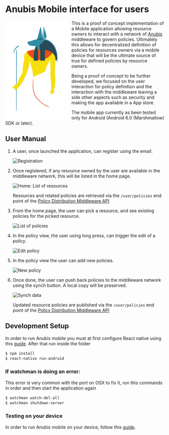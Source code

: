 # Anubis Mobile interface for users

<img src="img/logo.jpg" alt="Anubis" style="float: left; margin-right: 10px;"
width="200"/> This is a proof of concept implementation of a Mobile application allowing
resource owners to interact with a network of [Anubis](https://anubis-pep.readthedocs.io/en/latest/)
middleware to govern policies.
Ultimately this allows for decentralized definition of policies for resources
owners via a mobile device that will be the ultimate source of true for defined
policies by resource owners.

Being a proof of concept to be further developed, we focused on the user
interaction for policy definition and the interaction with the middleware
leaving a side other aspects such as security and making the app available
in a App store.

The mobile app currently as been tested only for Android (Android 6.0
(Marshmallow) SDK or later).

## User Manual

1. A user, once launched the application, can register using the email.

    ![Registration](img/registration.jpg)

1. Once registered, if any resource owned by the user are available in the
    middleware network, this will be listed in the home page.

    ![Home: List of resources](img/home.jpg)

    Resources and related policies are retrieved via the `/user/policies` end
    point of the [Policy Distribution Middleware API](https://anubis-pep.readthedocs.io/en/latest/user/walkthrough-middleware.html#userpolicies)

1. From the home page, the user can pick a resource, and see existing policies
  for the picked resource.

    ![List of policies](img/policies.jpg)

1. In the policy view, the user using long press, can trigger the edit of a
    policy.

    ![Edit policy](img/edit-policy.jpg)

1. In the policy view the user can add new policies.

    ![New policy](img/new-policy.jpg)

1. Once done, the user can push back policies to the middleware network using
    the synch button. A local copy will be preserved.

    ![Synch data](img/synch.jpg)

    Updated resource policies are published via the `/user/policies` end point
    of the [Policy Distribution Middleware API](https://anubis-pep.readthedocs.io/en/latest/user/walkthrough-middleware.html#userpolicies)

## Development Setup

In order to run Anubis mobile you must at first configure React native using
this [guide](https://reactnative.dev/docs/environment-setup).
After that run inside the folder

```bash
$ npm install
$ react-native run-android
```

### If watchman is doing an error:

This error is very common with the port on OSX to fix it, run this commands in
order and then start the application again 

```bash
$ watchman watch-del-all
$ watchman shutdown-server
```

### Testing on your device

In order to run Anubis mobile on your device, follow this [guide](https://reactnative.dev/docs/running-on-device).